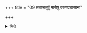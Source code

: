 +++
title = "09 ततश्चतुर्षु मासेषु वरुणप्रघासानां"

+++

<details><summary>थिते</summary>

ततश्चतुर्षु मासेषु वरुणप्रघासानां लोकेऽग्निष्टोम उक्थ्यः । उक्थ्यावग्निष्टोमौ वा ९
</details>
